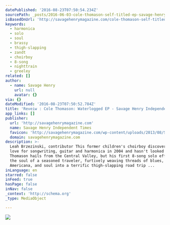 ```yaml
---
datePublished: '2016-08-23T07:50:54.234Z'
sourcePath: _posts/2016-06-03-cole-thomason-self-titled-ep-savage-henry-independent-tim.md
isBasedOnUrl: 'http://savagehenrymagazine.com/cole-thomason-self-titled-ep/'
keywords:
  - harmonica
  - solo
  - soul
  - brassy
  - thigh-slapping
  - zandt
  - choirboy
  - 8-song
  - nighttrain
  - greeley
related: []
author:
  - name: Savage Henry
    url: null
    avatar: {}
via: {}
dateModified: '2016-08-23T07:50:52.784Z'
title: 'Reveiw : Cole Thomason: Waterlogged EP - Savage Henry Independent Times'
app_links: []
publisher:
  url: 'http://savagehenrymagazine.com'
  name: Savage Henry Independent Times
  favicon: 'http://savagehenrymagazine.com/wp-content/uploads/2013/08/SH_favicon.png'
  domain: savagehenrymagazine.com
description: >-
  Leah Brzezinski, contributor This former children's choirboy discovered his
  love for songwriting, guitar and harmonica in 2004 and hasn't looked back.
  Thomason hails from the Central Valley, but his first 8-song solo effort has
  the soul of a seasoned traveler, furtively weaving threads of blues, folk,
  Americana, and soul into a terrific thigh-slapping road trip ...
inLanguage: en
starred: false
inFeed: true
hasPage: false
inNav: false
_context: 'http://schema.org'
_type: MediaObject

---
```

![](https://the-grid-user-content.s3-us-west-2.amazonaws.com/ac0f9845-90fb-45c3-8437-fe7099f7e882.jpg)